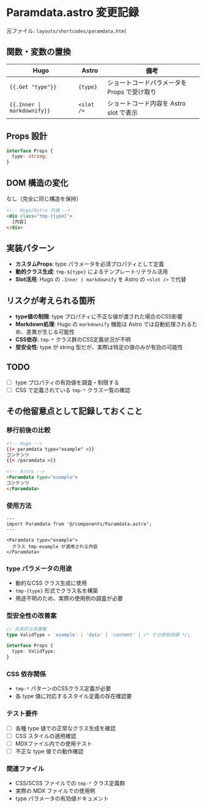 # Paramdata.astro 変更記録

元ファイル: `layouts/shortcodes/paramdata.html`

## 関数・変数の置換

| Hugo | Astro | 備考 |
|------|-------|------|
| `{{.Get "type"}}` | `{type}` | ショートコードパラメータを Props で受け取り |
| `{{.Inner \| markdownify}}` | `<slot />` | ショートコード内容を Astro slot で表示 |

## Props 設計

```typescript
interface Props {
  type: string;
}
```

## DOM 構造の変化

なし（完全に同じ構造を保持）

```html
<!-- Hugo/Astro 共通 -->
<div class="tmp-{type}">
  [内容]
</div>
```

## 実装パターン

- **カスタムProps**: type パラメータを必須プロパティとして定義
- **動的クラス生成**: `tmp-${type}` によるテンプレートリテラル活用
- **Slot活用**: Hugo の `.Inner | markdownify` を Astro の `<slot />` で代替

## リスクが考えられる箇所

- **type値の制限**: type プロパティに不正な値が渡された場合のCSS影響
- **Markdown処理**: Hugo の `markdownify` 機能は Astro では自動処理されるため、差異が生じる可能性
- **CSS依存**: `tmp-*` クラス群のCSS定義状況が不明
- **型安全性**: type が string 型だが、実際は特定の値のみが有効の可能性

## TODO

- [ ] type プロパティの有効値を調査・制限する
- [ ] CSS で定義されている `tmp-*` クラス一覧の確認

## その他留意点として記録しておくこと

### 移行前後の比較
```html
<!-- Hugo -->
{{< paramdata type="example" >}}
コンテンツ
{{< /paramdata >}}

<!-- Astro -->
<Paramdata type="example">
コンテンツ
</Paramdata>
```

### 使用方法
```astro
---
import Paramdata from '@/components/Paramdata.astro';
---

<Paramdata type="example">
  クラス tmp-example が適用される内容
</Paramdata>
```

### type パラメータの用途
- 動的なCSS クラス生成に使用
- `tmp-{type}` 形式でクラス名を構築
- 用途不明のため、実際の使用例の調査が必要

### 型安全性の改善案
```typescript
// 将来的な改善案
type ValidType = 'example' | 'data' | 'content' | /* その他有効値 */;

interface Props {
  type: ValidType;
}
```

### CSS 依存関係
- `tmp-*` パターンのCSSクラス定義が必要
- 各 type 値に対応するスタイル定義の存在確認要

### テスト要件
- [ ] 各種 type 値での正常なクラス生成を確認
- [ ] CSS スタイルの適用確認
- [ ] MDXファイル内での使用テスト
- [ ] 不正な type 値での動作確認

### 関連ファイル
- CSS/SCSS ファイルでの `tmp-*` クラス定義群
- 実際の MDX ファイルでの使用例
- type パラメータの有効値ドキュメント